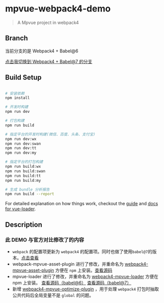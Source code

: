 # mpvue-webpack4-demo

> A Mpvue project in webpack4

## Branch
当前分支的是 Webpack4 + Babel@6

[点击我切换到 Webpack4 + Babel@7 的分支](https://github.com/BugKun/mpvue-webpack4-demo/tree/feature/babel%407)

## Build Setup

``` bash

# 安装依赖
npm install

# 开发时构建
npm run dev

# 打包构建
npm run build

# 指定平台的开发时构建(微信、百度、头条、支付宝)
npm run dev:wx
npm run dev:swan
npm run dev:tt
npm run dev:my

# 指定平台的打包构建
npm run build:wx
npm run build:swan
npm run build:tt
npm run build:my

# 生成 bundle 分析报告
npm run build --report
```

For detailed explanation on how things work, checkout the [guide](http://vuejs-templates.github.io/webpack/) and [docs for vue-loader](http://vuejs.github.io/vue-loader).

## Description
### 此 DEMO 与官方对比修改了的内容
* `webpack` 的配置项更新为 `webpack4` 的配置项。同时也做了使用`babel@7`的版本。[点击查看](https://github.com/BugKun/mpvue-webpack4-demo/tree/feature/babel%407)
* webpack-mpvue-asset-plugin 进行了修改，并重命名为 [webpack4-mpvue-asset-plugin](https://www.npmjs.com/package/webpack4-mpvue-asset-plugin) 方便在 `npm` 上安装。[查看源码](https://github.com/BugKun/webpack-mpvue-asset-plugin/tree/feature/webpack4)
* mpvue-loader 进行了修改，并重命名为 [webpack4-mpvue-loader](https://www.npmjs.com/package/webpack4-mpvue-loader) 方便在 npm 上安装。
[查看源码（babel@6）](https://github.com/BugKun/mpvue-loader/tree/feature/webpack4-support)
[查看源码（babel@7）](https://github.com/BugKun/mpvue-loader/tree/feature/webpack4_babel%407-support)
* 新增 [webpack4-mpvue-optimize-plugin](https://www.npmjs.com/package/webpack4-mpvue-optimize-plugin) ，用于处理 `webpack4` 打包时抽取公共代码后全局变量不是 `global` 的问题。